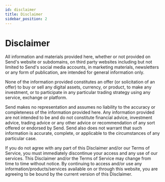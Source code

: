 ```yaml
---
id: disclaimer
title: Disclaimer
sidebar_position: 2
---
```


# Disclaimer

All information and materials provided here, whether or not provided on Send's website or subdomains, on third party websites including but not limited to Send's social media accounts, in marketing materials, newsletters or any form of publication, are intended for general information only.

None of the information provided constitutes an offer (or solicitation of an offer) to buy or sell any digital assets, currency, or product, to make any investment, or to participate in any particular trading strategy using any service, exchange or platform.

Send makes no representation and assumes no liability to the accuracy or completeness of the information provided here. Any information provided are not intended to be and do not constitute financial advice, investment advice, trading advice or any other advice or recommendation of any sort offered or endorsed by Send. Send also does not warrant that such information is accurate, complete, or applicable to the circumstances of any particular case.

If you do not agree with any part of this Disclaimer and/or our Terms of Service, you must immediately discontinue your access and any use of our services. This Disclaimer and/or the Terms of Service may change from time to time without notice. By continuing to access and/or use any information/products/services available on or through this website, you are agreeing to be bound by the current version of this Disclaimer.